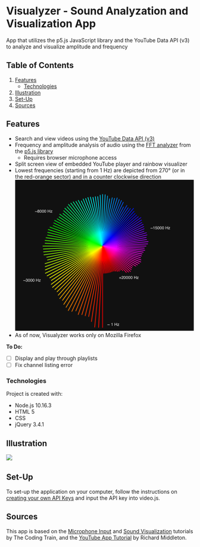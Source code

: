 # Visualyzer - Sound Analyzation and Visualization App
App that utilizes the p5.js JavaScript library and the YouTube Data API (v3) to analyze and visualize amplitude and frequency

## Table of Contents
1. [Features](#Features)
	* [Technologies](#Technologies)
2. [Illustration](#Illustration)
3. [Set-Up](#Set-Up)
4. [Sources](#Sources)

## Features
* Search and view videos using the [YouTube Data API (v3)](https://developers.google.com/youtube/v3/)
* Frequency and amplitude analysis of audio using the [FFT analyzer](https://p5js.org/reference/#/p5.FFT) from the [p5.js library](https://p5js.org/)
	* Requires browser microphone access
* Split screen view of embedded YouTube player and rainbow visualizer
* Lowest frequencies (starting from 1 Hz) are depicted from 270° (or in the red-orange sector) and in a counter clockwise direction
![Frequency Graph](https://github.com/ethelwywong/Visualyzer/blob/master/visualyzerGraph.png)
* As of now, Visualyzer works only on Mozilla Firefox


**To Do:**
- [ ] Display and play through playlists
- [ ] Fix channel listing error

### Technologies
Project is created with:
- Node.js 10.16.3
- HTML 5
- CSS
- jQuery 3.4.1

## Illustration
![](https://github.com/ethelwywong/Visualyzer/blob/master/7jkgQ9KMsA.gif)

## Set-Up
To set-up the application on your computer, follow the instructions on [creating your own API Keys](https://developers.google.com/youtube/registering_an_application#Create_API_Keys) and input the API key into video.js.
 
## Sources
This app is based on the [Microphone Input](https://www.youtube.com/watch?v=q2IDNkUws-A&t=344s) and [Sound Visualization](https://www.youtube.com/watch?v=2O3nm0Nvbi4) tutorials by The Coding Train, and the [YouTube App Tutorial](https://www.youtube.com/watch?v=9sWEecNUW-o&t=674s) by Richard Middleton.